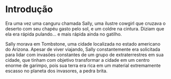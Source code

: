 # Introdução
Era uma vez uma canguru chamada Sally, uma ilustre cowgirl que cruzava o deserto com seu chapéu gasto pelo sol, e um coldre na cintura. Diziam que ela era rápida pulando... e mais rápida ainda no gatilho.

Sally morava em Tombstone, uma cidade localizada no estado americano do Arizona. Apesar de viver viajando, Sally constantemente era solicitada para lidar com invasões constantes de um grupo de extraterrestres em sua cidade, que tinham com objetivo transformar a cidade em um centro enorme de garimpo, pois sua terra era rica em um material extremamente escasso no planeta dos invasores, a pedra brita.